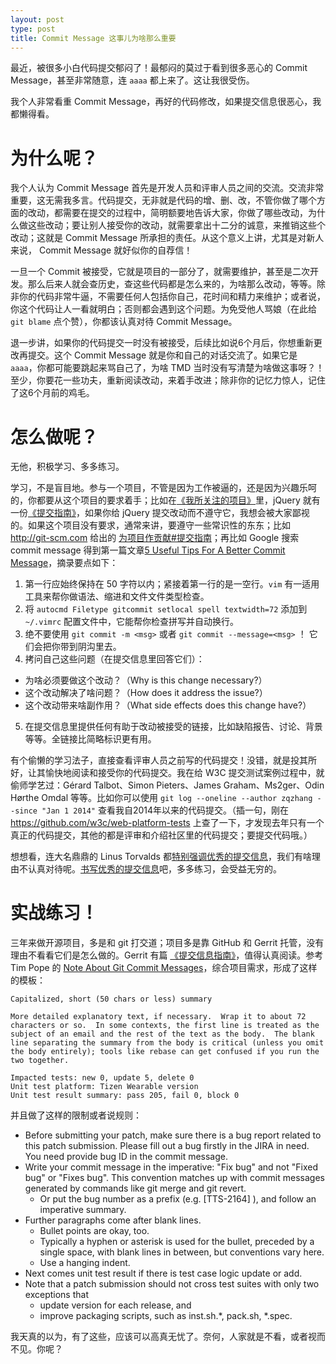 ```yaml
---
layout: post
type: post
title: Commit Message 这事儿为啥那么重要
---
```


最近，被很多小白代码提交郁闷了！最郁闷的莫过于看到很多恶心的 Commit Message，甚至非常随意，连 `aaaa` 都上来了。这让我很受伤。

我个人非常看重 Commit Message，再好的代码修改，如果提交信息很恶心，我都懒得看。

# 为什么呢？

我个人认为 Commit Message 首先是开发人员和评审人员之间的交流。交流非常重要，这无需我多言。代码提交，无非就是代码的增、删、改，不管你做了哪个方面的改动，都需要在提交的过程中，简明额要地告诉大家，你做了哪些改动，为什么做这些改动；要让别人接受你的改动，就需要拿出十二分的诚意，来推销这些个改动；这就是 Commit Message 所承担的责任。从这个意义上讲，尤其是对新人来说， Commit Message 就好似你的自荐信！

一旦一个 Commit 被接受，它就是项目的一部分了，就需要维护，甚至是二次开发。那么后来人就会查历史，查这些代码都是怎么来的，为啥那么改动，等等。除非你的代码非常牛逼，不需要任何人包括你自己，花时间和精力来维护；或者说，你这个代码让人一看就明白；否则都会遇到这个问题。为免受他人骂娘（在此给 `git blame` 点个赞），你都该认真对待 Commit Message。

退一步讲，如果你的代码提交一时没有被接受，后续比如说6个月后，你想重新更改再提交。这个 Commit Message 就是你和自己的对话交流了。如果它是 `aaaa`，你都可能要跳起来骂自己了，为啥 TMD 当时没有写清楚为啥做这事呀？！至少，你要花一些功夫，重新阅读改动，来着手改进；除非你的记忆力惊人，记住了这6个月前的鸡毛。

# 怎么做呢？

无他，积极学习、多多练习。

学习，不是盲目地。参与一个项目，不管是因为工作被逼的，还是因为兴趣乐呵的，你都要从这个项目的要求着手；比如在[《我所关注的项目》](/blog/2014/12/19/projects-i-care-about.html)里，jQuery 就有一份[《提交指南》](http://contribute.jquery.org/commits-and-pull-requests/#commit-guidelines)，如果你给 jQuery 提交改动而不遵守它，我想会被大家鄙视的。如果这个项目没有要求，通常来讲，要遵守一些常识性的东东；比如 http://git-scm.com 给出的 [为项目作贡献#提交指南](http://git-scm.com/book/zh/v1/%E5%88%86%E5%B8%83%E5%BC%8F-Git-%E4%B8%BA%E9%A1%B9%E7%9B%AE%E4%BD%9C%E8%B4%A1%E7%8C%AE#%E6%8F%90%E4%BA%A4%E6%8C%87%E5%8D%97)；再比如 Google 搜索 commit message 得到第一篇文章[5 Useful Tips For A Better Commit Message](http://robots.thoughtbot.com/5-useful-tips-for-a-better-commit-message)，摘录要点如下：

1. 第一行应始终保持在 50 字符以内；紧接着第一行的是一空行。`vim` 有一适用工具来帮你做语法、缩进和文件文件类型检查。
2. 将 `autocmd Filetype gitcommit setlocal spell textwidth=72` 添加到 `~/.vimrc` 配置文件中，它能帮你检查拼写并自动换行。
3. 绝不要使用 `git commit -m <msg>` 或者 `git commit --message=<msg>` ！ 它们会把你带到阴沟里去。
4. 拷问自己这些问题（在提交信息里回答它们）：
  * 为啥必须要做这个改动？（Why is this change necessary?）
  * 这个改动解决了啥问题？（How does it address the issue?）
  * 这个改动带来啥副作用？（What side effects does this change have?）
5. 在提交信息里提供任何有助于改动被接受的链接，比如缺陷报告、讨论、背景等等。全链接比简略标识更有用。

有个偷懒的学习法子，直接查看评审人员之前写的代码提交！没错，就是投其所好，让其愉快地阅读和接受你的代码提交。我在给 W3C 提交测试案例过程中，就偷师学艺过：Gérard Talbot、Simon Pieters、James Graham、Ms2ger、Odin Hørthe Omdal 等等。比如你可以使用 `git log --oneline --author zqzhang --since "Jan 1 2014"` 查看我自2014年以来的代码提交。（插一句，刚在 https://github.com/w3c/web-platform-tests 上查了一下，才发现去年只有一个真正的代码提交，其他的都是评审和介绍社区里的代码提交；要提交代码哦。）

想想看，连大名鼎鼎的 Linus Torvalds 都[特别强调优秀的提交信息](https://github.com/torvalds/linux/pull/17#issuecomment-5659933)，我们有啥理由不认真对待呢。[书写优秀的提交信息](https://github.com/erlang/otp/wiki/Writing-good-commit-messages)吧，多多练习，会受益无穷的。

# 实战练习！

三年来做开源项目，多是和 git 打交道；项目多是靠 GitHub 和 Gerrit 托管，没有理由不看看它们是怎么做的。Gerrit 有篇 [《提交信息指南》](http://www.mediawiki.org/wiki/Gerrit/Commit_message_guidelines)，值得认真阅读。参考 Tim Pope 的 [Note About Git Commit Messages](http://tbaggery.com/2008/04/19/a-note-about-git-commit-messages.html)，综合项目需求，形成了这样的模板：

~~~
Capitalized, short (50 chars or less) summary

More detailed explanatory text, if necessary.  Wrap it to about 72
characters or so.  In some contexts, the first line is treated as the
subject of an email and the rest of the text as the body.  The blank
line separating the summary from the body is critical (unless you omit
the body entirely); tools like rebase can get confused if you run the
two together.

Impacted tests: new 0, update 5, delete 0
Unit test platform: Tizen Wearable version
Unit test result summary: pass 205, fail 0, block 0
~~~

并且做了这样的限制或者说规则：

* Before submitting your patch, make sure there is a bug report related to this patch submission. Please fill out a bug firstly in the JIRA in need. You need provide bug ID in the commit message.
* Write your commit message in the imperative: "Fix bug" and not "Fixed bug" or "Fixes bug".  This convention matches up with commit messages generated by commands like git merge and git revert.
  * Or put the bug number as a prefix (e.g. [TTS-2164] ), and follow an imperative summary.
* Further paragraphs come after blank lines.
  * Bullet points are okay, too.
  * Typically a hyphen or asterisk is used for the bullet, preceded by a single space, with blank lines in between, but conventions vary here.
  * Use a hanging indent.
* Next comes unit test result if there is test case logic update or add.
* Note that a patch submission should not cross test suites with only two exceptions that
  * update version for each release, and
  * improve packaging scripts, such as inst.sh.*, pack.sh, *.spec.

我天真的以为，有了这些，应该可以高真无忧了。奈何，人家就是不看，或者视而不见。你呢？

